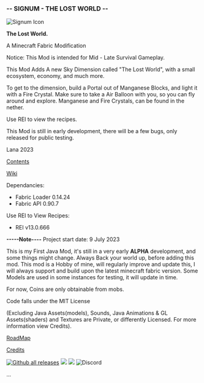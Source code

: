 
### -- SIGNUM - THE LOST WORLD --
![Signum Icon](https://images2.imgbox.com/eb/59/T5Pikr4X_o.png "Signum Minecraft Fabric Mod")

**The Lost World.**

A Minecraft Fabric Modification

Notice: This Mod is intended for Mid - Late Survival Gameplay.

This Mod Adds A new Sky Dimension called "The Lost World", with a small ecosystem, economy, and much more.

To get to the dimension, build a Portal out of Manganese Blocks, and light it with a Fire Crystal. Make sure to take a Air Balloon with you, so you can fly around and explore.
Manganese and Fire Crystals, can be found in the nether.

Use REI to view the recipes.

This Mod is still in early development, there will be a few bugs, only released for public testing.

Lana 2023


[Contents](https://github.com/princessaylana/Signum-1.20/blob/master/docs/Contents.md)

[Wiki](https://github.com/princessaylana/Signum-1.20/wiki)

Dependancies:
- Fabric Loader 0.14.24
- Fabric API 0.90.7

Use REI to View Recipes:
- REI v13.0.666


**-----Note----**
Project start date: 9 July 2023

This is my First Java Mod, it's still in a very early **ALPHA** development, and some things might change.
Always Back your world up, before adding this mod.
This mod is a Hobby of mine, will regularly improve and update this, I will always support and build upon the latest minecraft fabric version.
Some Models are used in some instances for testing, it will update in time.

For now, Coins are only obtainable from mobs.

Code falls under the MIT License 

(Excluding Java Assets(models), Sounds, Java Animations & GL Assets(shaders) and Textures are Private, or differently Licensed.
For more information view Credits).

[RoadMap](https://github.com/princessaylana/Signum-1.20/blob/master/docs/Roadmap.md)

[Credits](https://github.com/princessaylana/Signum-1.20/blob/master/docs/Credits.md)

[![Github all releases](https://img.shields.io/github/downloads/princessaylana/Signum-1.20/total.svg)](https://GitHub.com/princessaylana/Signum-1.20/releases/)
![](https://img.shields.io/github/license/princessaylana/Signum-1.20)
[![](https://img.shields.io/github/v/release/princessaylana/Signum-1.20)](https://GitHub.com/princessaylana/Signum-1.20releases/)
![Discord](https://img.shields.io/discord/:serverId)

...




